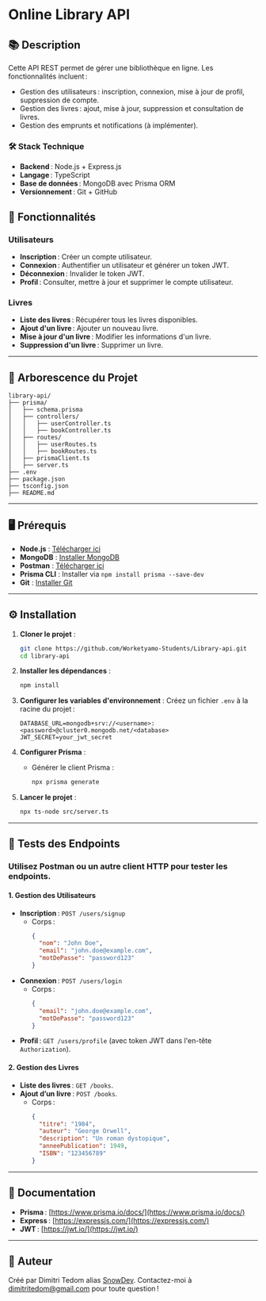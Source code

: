 # Online Library API

## 📚 Description

Cette API REST permet de gérer une bibliothèque en ligne. Les fonctionnalités incluent :
- Gestion des utilisateurs : inscription, connexion, mise à jour de profil, suppression de compte.
- Gestion des livres : ajout, mise à jour, suppression et consultation de livres.
- Gestion des emprunts et notifications (à implémenter).

### 🛠️ Stack Technique
- **Backend** : Node.js + Express.js
- **Langage** : TypeScript
- **Base de données** : MongoDB avec Prisma ORM
- **Versionnement** : Git + GitHub


## 🚀 Fonctionnalités

### Utilisateurs
- **Inscription** : Créer un compte utilisateur.
- **Connexion** : Authentifier un utilisateur et générer un token JWT.
- **Déconnexion** : Invalider le token JWT.
- **Profil** : Consulter, mettre à jour et supprimer le compte utilisateur.

### Livres
- **Liste des livres** : Récupérer tous les livres disponibles.
- **Ajout d'un livre** : Ajouter un nouveau livre.
- **Mise à jour d'un livre** : Modifier les informations d'un livre.
- **Suppression d'un livre** : Supprimer un livre.

---

## 📂 Arborescence du Projet

```
library-api/
├── prisma/
│   ├── schema.prisma    
│   ├── controllers/     
│   │   ├── userController.ts
│   │   ├── bookController.ts
│   ├── routes/          
│   │   ├── userRoutes.ts
│   │   ├── bookRoutes.ts
│   ├── prismaClient.ts  
│   ├── server.ts        
├── .env                 
├── package.json         
├── tsconfig.json        
├── README.md            
```

---

## 🖥️ Prérequis

- **Node.js** : [Télécharger ici](https://nodejs.org/)
- **MongoDB** : [Installer MongoDB](https://www.mongodb.com/docs/manual/installation/)
- **Postman** : [Télécharger ici](https://www.postman.com/downloads/)
- **Prisma CLI** : Installer via `npm install prisma --save-dev`
- **Git** : [Installer Git](https://git-scm.com/)

---

## ⚙️ Installation

1. **Cloner le projet** :
   ```bash
   git clone https://github.com/Worketyamo-Students/Library-api.git
   cd library-api
   ```

2. **Installer les dépendances** :
   ```bash
   npm install
   ```

3. **Configurer les variables d'environnement** :
   Créez un fichier `.env` à la racine du projet :
   ```env
   DATABASE_URL=mongodb+srv://<username>:<password>@cluster0.mongodb.net/<database>
   JWT_SECRET=your_jwt_secret
   ```

4. **Configurer Prisma** :
   - Générer le client Prisma :
     ```bash
     npx prisma generate
     ```

5. **Lancer le projet** :
   ```bash
   npx ts-node src/server.ts
   ```

---

## 🧪 Tests des Endpoints

### Utilisez **Postman** ou un autre client HTTP pour tester les endpoints.

#### 1. **Gestion des Utilisateurs**
- **Inscription** : `POST /users/signup`
  - Corps :
    ```json
    {
      "nom": "John Doe",
      "email": "john.doe@example.com",
      "motDePasse": "password123"
    }
    ```
- **Connexion** : `POST /users/login`
  - Corps :
    ```json
    {
      "email": "john.doe@example.com",
      "motDePasse": "password123"
    }
    ```
- **Profil** : `GET /users/profile` (avec token JWT dans l'en-tête `Authorization`).

#### 2. **Gestion des Livres**
- **Liste des livres** : `GET /books`.
- **Ajout d’un livre** : `POST /books`.
  - Corps :
    ```json
    {
      "titre": "1984",
      "auteur": "George Orwell",
      "description": "Un roman dystopique",
      "anneePublication": 1949,
      "ISBN": "123456789"
    }
    ```

---

## 📖 Documentation

- **Prisma** : [https://www.prisma.io/docs/](https://www.prisma.io/docs/)
- **Express** : [https://expressjs.com/](https://expressjs.com/)
- **JWT** : [https://jwt.io/](https://jwt.io/)

---

## 📝 Auteur

Créé par Dimitri Tedom alias [SnowDev](https://github.com/DimitriTedom). Contactez-moi à [dimitritedom@gmail.com](mailto:dimitritedom@gmail.com) pour toute question !
